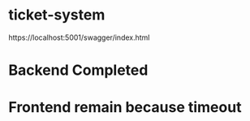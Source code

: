 ﻿# ticket-system
https://localhost:5001/swagger/index.html

# Backend Completed

# Frontend remain because timeout
